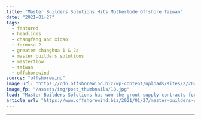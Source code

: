 ```yaml
---
title: "Master Builders Solutions Hits Motherlode Offshore Taiwan"
date: "2021-01-27"
tags: 
  - featured
  - headlines
  - changfang and xidao
  - formosa 2
  - greater changhua 1 & 2a
  - master builders solutions
  - masterflow
  - taiwan
  - offshorewind
source: "offshorewind"
image_url: "https://cdn.offshorewind.biz/wp-content/uploads/sites/2/2021/01/27092008/Master-Builders-Solutions-Hits-Motherlode-Offshore-Taiwan.jpg"
image_fp: "/assets/img/post_thumbnails/18.jpg"
lead: "Master Builders Solutions has won the grout supply contracts for the Formosa 2, the"
article_url: "https://www.offshorewind.biz/2021/01/27/master-builders-solutions-hits-motherlode-offshore-taiwan/"
---
```


---
